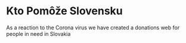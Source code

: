 # Kto Pomôže Slovensku

As a reaction to the Corona virus we have created a donations web for people in need in Slovakia

